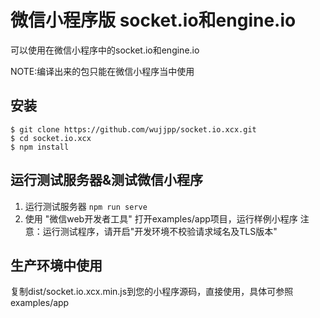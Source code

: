 # 微信小程序版 socket.io和engine.io

可以使用在微信小程序中的socket.io和engine.io

NOTE:编译出来的包只能在微信小程序当中使用

## 安装
```shell
$ git clone https://github.com/wujjpp/socket.io.xcx.git
$ cd socket.io.xcx
$ npm install
```

## 运行测试服务器&测试微信小程序
1. 运行测试服务器
`npm run serve`
2. 使用 "微信web开发者工具" 打开examples/app项目，运行样例小程序
注意：运行测试程序，请开启"开发环境不校验请求域名及TLS版本"


## 生产环境中使用
复制dist/socket.io.xcx.min.js到您的小程序源码，直接使用，具体可参照examples/app
